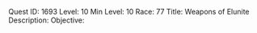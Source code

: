 Quest ID: 1693
Level: 10
Min Level: 10
Race: 77
Title: Weapons of Elunite
Description: 
Objective: 
